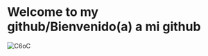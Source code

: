 <h1>Welcome to my github/Bienvenido(a) a mi github</h1>

![C6oC](https://user-images.githubusercontent.com/84433466/136630853-7769c020-7120-4933-abff-6a84b6ed3f1d.gif)
 <!--<a href="https://riverrhino.github.io">
    <li>Mi first page :3</li>
  </a> -->

  
  

